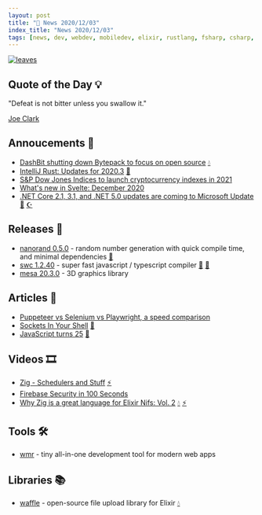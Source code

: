 ```yaml
---
layout: post
title: "📜 News 2020/12/03"
index_title: "News 2020/12/03"
tags: [news, dev, webdev, mobiledev, elixir, rustlang, fsharp, csharp, dotnet, javascript, typescript, svelte, mesa3d, tests, shell, ziglang, firebase]
---
```


<a href="https://daily-tech-news.github.io/2020/12/03/news.html">
  <img src="https://user-images.githubusercontent.com/430272/101098561-e6049980-35a1-11eb-9893-aa29edc420ec.jpg"
     alt="leaves"
     class="image">
</a>

## Quote of the Day 💡

"Defeat is not bitter unless you swallow it."

[Joe Clark](https://en.wikipedia.org/wiki/Joe_Clark)

## Annoucements 🥁

- [DashBit shutting down Bytepack to focus on open source](https://twitter.com/josevalim/status/1334549051296112641) [💧](https://elixir-lang.org "#elixirlang")
- [IntelliJ Rust: Updates for 2020.3](https://blog.jetbrains.com/clion/2020/12/intellij-rust-updates-for-2020-3/) [🦀](https://www.rust-lang.org "#rust")
- [S&P Dow Jones Indices to launch cryptocurrency indexes in 2021](https://www.reuters.com/article/cryptocurrencies-sp/sp-dow-jones-indices-to-launch-cryptocurrency-indexes-in-2021-idUSL1N2IJ0TG)
- [What's new in Svelte: December 2020](https://svelte.dev/blog/whats-new-in-svelte-december-2020)
- [.NET Core 2.1, 3.1, and .NET 5.0 updates are coming to Microsoft Update](https://devblogs.microsoft.com/dotnet/net-core-updates-coming-to-microsoft-update/) [🔷](https://fsharp.org "#fsharp #dotnet") [☪️ ](https://docs.microsoft.com/en-us/dotnet/csharp "#csharp #dotnet")

## Releases 🥳

- [nanorand 0.5.0](https://crates.io/crates/nanorand/0.5.0) - random number generation with quick compile time, and minimal dependencies [🦀](https://www.rust-lang.org "#rust")
- [swc 1.2.40](https://swc.rs/blog/2020/12/04/swc-1.2.40) - super fast javascript / typescript compiler [🔶](https://developer.mozilla.org/en-US/docs/Web/JavaScript "#javascript") [🔷](https://www.typescriptlang.org "#typescript")
- [mesa 20.3.0](https://docs.mesa3d.org/relnotes/20.3.0.html) - 3D graphics library

## Articles 📜

- [Puppeteer vs Selenium vs Playwright, a speed comparison](https://blog.checklyhq.com/puppeteer-vs-selenium-vs-playwright-speed-comparison/)
- [Sockets In Your Shell](https://who23.github.io/2020/12/03/sockets-in-your-shell.html) [🐚](https://www.zsh.org "#zsh #shell")
- [JavaScript turns 25](https://www.jetbrains.com/lp/javascript-25) [🔶](https://developer.mozilla.org/en-US/docs/Web/JavaScript "#javascript")

## Videos 🎞

- [Zig - Schedulers and Stuff](https://www.youtube.com/watch?v=WRsXxtHGv90) [⚡️](https://ziglang.org "#ziglang")
- [Firebase Security in 100 Seconds](https://www.youtube.com/watch?v=sw1Uy3zwsLs)
- [Why Zig is a great language for Elixir Nifs: Vol. 2](https://www.youtube.com/watch?v=l848TOmI6LI) [💧](https://elixir-lang.org "#elixirlang") [⚡️](https://ziglang.org "#ziglang")

## Tools 🛠

- [wmr](https://github.com/preactjs/wmr) - tiny all-in-one development tool for modern web apps

## Libraries 📚

- [waffle](https://evrone.com/waffle-elixir-library) - open-source file upload library for Elixir [💧](https://elixir-lang.org "#elixirlang")

